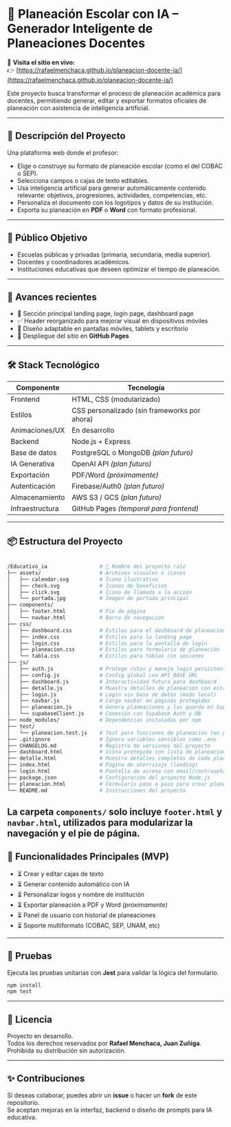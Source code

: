 # 🧠 Planeación Escolar con IA – Generador Inteligente de Planeaciones Docentes

📍 **Visita el sitio en vivo:**  
👉 [https://rafaelmenchaca.github.io/planeacion-docente-ia/](https://rafaelmenchaca.github.io/planeacion-docente-ia/)

Este proyecto busca transformar el proceso de planeación académica para docentes, permitiendo generar, editar y exportar formatos oficiales de planeación con asistencia de inteligencia artificial.

---

## 🚀 Descripción del Proyecto

Una plataforma web donde el profesor:
- Elige o construye su formato de planeación escolar (como el del COBAC o SEP).
- Selecciona campos o cajas de texto editables.
- Usa inteligencia artificial para generar automáticamente contenido relevante: objetivos, progresiones, actividades, competencias, etc.
- Personaliza el documento con los logotipos y datos de su institución.
- Exporta su planeación en **PDF** o **Word** con formato profesional.

---

## 🎯 Público Objetivo

- Escuelas públicas y privadas (primaria, secundaria, media superior).
- Docentes y coordinadores académicos.
- Instituciones educativas que deseen optimizar el tiempo de planeación.

---

## 🌟 Avances recientes

 - 🔧 Sección principal landing page, login page, dashboard page
- ✅ Header reorganizado para mejorar visual en dispositivos móviles
- 📱 Diseño adaptable en pantallas móviles, tablets y escritorio
- 🚀 Despliegue del sitio en **GitHub Pages**

---

## 🛠️ Stack Tecnológico

| Componente        | Tecnología              |
|-------------------|--------------------------|
| Frontend          | HTML, CSS (modularizado) |
| Estilos           | CSS personalizado (sin frameworks por ahora) |
| Animaciones/UX    | En desarrollo            |
| Backend           | Node.js + Express |
| Base de datos     | PostgreSQL o MongoDB *(plan futuro)* |
| IA Generativa     | OpenAI API *(plan futuro)* |
| Exportación       | PDF/Word *(próximamente)* |
| Autenticación     | Firebase/Auth0 *(plan futuro)* |
| Almacenamiento    | AWS S3 / GCS *(plan futuro)* |
| Infraestructura   | GitHub Pages *(temporal para frontend)*|

---

## 📦 Estructura del Proyecto

```bash

/Educativo_ia                 # 🔰 Nombre del proyecto raíz
├── assets/                   # Archivos visuales e íconos
│   ├── calendar.svg          # Ícono ilustrativo
│   ├── check.svg             # Íconos de beneficios
│   ├── click.svg             # Ícono de llamada a la acción
│   └── portada.jpg           # Imagen de portada principal
├── components/               
│   ├── footer.html           # Pie de página
│   └── navbar.html           # Barra de navegación
├── css/
│   ├── dashboard.css         # Estilos para el dashboard de planeaciones
│   ├── index.css             # Estilos para la landing page
│   ├── login.css             # Estilos para la pantalla de login
│   ├── planeacion.css        # Estilos para formulario de planeación
│   └── tabla.css             # Estilos para tablas con sesiones
├── js/
│   ├── auth.js               # Protege rutas y maneja login persistente
│   ├── config.js             # Config global con API_BASE_URL
│   ├── dashboard.js          # Interactividad futura para dashboard
│   ├── detalle.js            # Muestra detalles de planeación con estructura
│   ├── login.js              # Login sin base de datos (modo local)
│   ├── navbar.js             # Carga navbar en páginas protegidas
│   ├── planeacion.js         # Genera planeaciones y las guarda en Supabase
│   └── supabaseClient.js     # Conexión con Supabase Auth y DB
├── node_modules/             # Dependencias instaladas por npm
├── test/
│   └── planeacion.test.js    # Test para funciones de planeación (en progreso)
├── .gitignore                # Ignora variables sensibles como .env
├── CHANGELOG.md              # Registro de versiones del proyecto
├── dashboard.html            # Vista protegida con lista de planeaciones
├── detalle.html              # Muestra detalles completos de cada planeación
├── index.html                # Página de aterrizaje (landing)
├── login.html                # Pantalla de acceso con email/contraseña
├── package.json              # Configuración del proyecto Node.js
├── planeacion.html           # Formulario paso a paso para crear planeaciones
└── README.md                 # Instrucciones del proyecto

```
La carpeta `components/` solo incluye `footer.html` y `navbar.html`, utilizados para modularizar la navegación y el pie de página.
---

## 📌 Funcionalidades Principales (MVP)

- ⏳ Crear y editar cajas de texto  
- ⏳ Generar contenido automático con IA  
- ⏳ Personalizar logos y nombre de institución  
- ⏳ Exportar planeación a PDF y Word *(próximamente)*  
- ⏳ Panel de usuario con historial de planeaciones
- ⏳ Soporte multiformato (COBAC, SEP, UNAM, etc)

---

## 🧪 Pruebas

Ejecuta las pruebas unitarias con **Jest** para validar la lógica del formulario.

```bash
npm install
npm test
```

---

## 📄 Licencia

Proyecto en desarrollo.  
Todos los derechos reservados por **Rafael Menchaca, Juan Zuñiga**.  
Prohibida su distribución sin autorización.

---

## ✨ Contribuciones

Si deseas colaborar, puedes abrir un **issue** o hacer un **fork** de este repositorio.  
Se aceptan mejoras en la interfaz, backend o diseño de prompts para IA educativa.